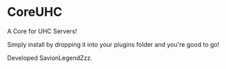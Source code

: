 # CoreUHC
A Core for UHC Servers!

Simply install by dropping it into your plugins folder and you're good to go!

Developed SavionLegendZzz.
